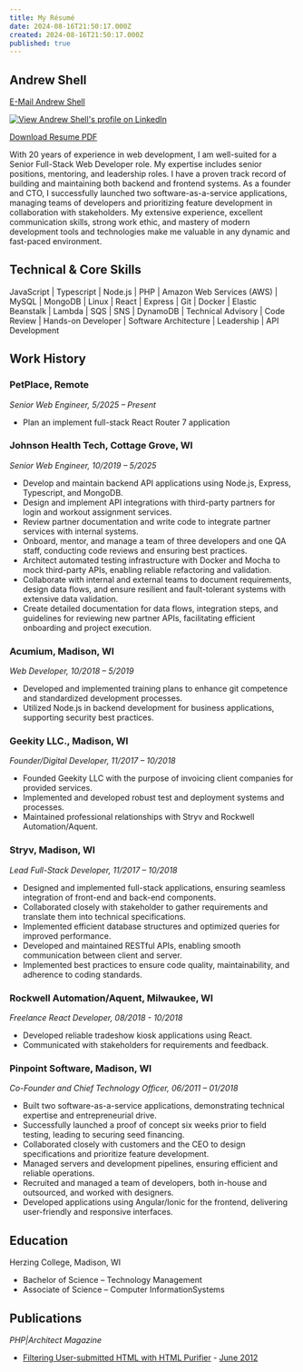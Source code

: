 ```yaml
---
title: My Résumé
date: 2024-08-16T21:50:17.000Z
created: 2024-08-16T21:50:17.000Z
published: true
---
```


## Andrew Shell

[E-Mail Andrew Shell](/contact/)

[![View Andrew Shell's profile on LinkedIn](https://www.linkedin.com/img/webpromo/btn_viewmy_160x25.gif)](https://www.linkedin.com/in/andrewshell)

[Download Resume PDF](/resume.pdf)

With 20 years of experience in web development, I am well-suited for a Senior Full-Stack Web Developer role. My expertise includes senior positions, mentoring, and leadership roles. I have a proven track record of building and maintaining both backend and frontend systems. As a founder and CTO, I successfully launched two software-as-a-service applications, managing teams of developers and prioritizing feature development in collaboration with stakeholders. My extensive experience, excellent communication skills, strong work ethic, and mastery of modern development tools and technologies make me valuable in any dynamic and fast-paced environment.

## Technical & Core Skills

JavaScript | Typescript | Node.js | PHP | Amazon Web Services (AWS) | MySQL | MongoDB | Linux | React | Express | Git | Docker | Elastic Beanstalk | Lambda | SQS | SNS | DynamoDB | Technical Advisory | Code Review | Hands-on Developer | Software Architecture | Leadership | API Development

## Work History

### PetPlace, Remote
_Senior Web Engineer, 5/2025 – Present_

* Plan an implement full-stack React Router 7 application

### Johnson Health Tech, Cottage Grove, WI
_Senior Web Engineer, 10/2019 – 5/2025_

* Develop and maintain backend API applications using Node.js, Express, Typescript, and MongoDB.
* Design and implement API integrations with third-party partners for login and workout assignment services.
* Review partner documentation and write code to integrate partner services with internal systems.
* Onboard, mentor, and manage a team of three developers and one QA staff, conducting code reviews and ensuring best practices.
* Architect automated testing infrastructure with Docker and Mocha to mock third-party APIs, enabling reliable refactoring and validation.
* Collaborate with internal and external teams to document requirements, design data flows, and ensure resilient and fault-tolerant systems with extensive data validation.
* Create detailed documentation for data flows, integration steps, and guidelines for reviewing new partner APIs, facilitating efficient onboarding and project execution.

### Acumium, Madison, WI
_Web Developer, 10/2018 – 5/2019_

* Developed and implemented training plans to enhance git competence and standardized development processes.
* Utilized Node.js in backend development for business applications, supporting security best practices.

### Geekity LLC., Madison, WI
_Founder/Digital Developer,  11/2017 – 10/2018_

* Founded Geekity LLC with the purpose of invoicing client companies for provided services.
* Implemented and developed robust test and deployment systems and processes.
* Maintained professional relationships with Stryv and Rockwell Automation/Aquent.

### Stryv, Madison, WI
_Lead Full-Stack Developer, 11/2017 – 10/2018_

* Designed and implemented full-stack applications, ensuring seamless integration of front-end and back-end components.
* Collaborated closely with stakeholder to gather requirements and translate them into technical specifications.
* Implemented efficient database structures and optimized queries for improved performance.
* Developed and maintained RESTful APIs, enabling smooth communication between client and server.
* Implemented best practices to ensure code quality, maintainability, and adherence to coding standards.

### Rockwell Automation/Aquent, Milwaukee, WI
_Freelance React Developer, 08/2018 - 10/2018_

* Developed reliable tradeshow kiosk applications using React.
* Communicated with stakeholders for requirements and feedback.

### Pinpoint Software, Madison, WI
_Co-Founder and Chief Technology Officer, 06/2011 – 01/2018_

* Built two software-as-a-service applications, demonstrating technical expertise and entrepreneurial drive.
* Successfully launched a proof of concept six weeks prior to field testing, leading to securing seed financing.
* Collaborated closely with customers and the CEO to design specifications and prioritize feature development.
* Managed servers and development pipelines, ensuring efficient and reliable operations.
* Recruited and managed a team of developers, both in-house and outsourced, and worked with designers.
* Developed applications using Angular/Ionic for the frontend, delivering user-friendly and responsive interfaces.

## Education

Herzing College, Madison, WI
* Bachelor of Science – Technology Management
* Associate of Science – Computer InformationSystems

## Publications

_PHP|Architect Magazine_

  * [Filtering User-submitted HTML with HTML Purifier](/htmlpurifier-article/) - [June 2012](http://www.phparch.com/magazine/2012-2/june/)
